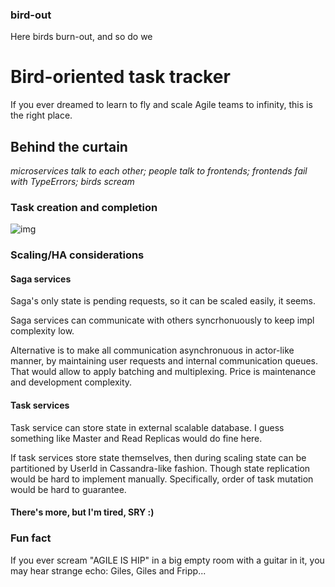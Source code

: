 ### bird-out
Here birds burn-out, and so do we

# Bird-oriented task tracker
If you ever dreamed to learn to fly and scale Agile teams to infinity, this is the right place.

## Behind the curtain
_microservices talk to each other; people talk to frontends; frontends fail with TypeErrors; birds scream_

### Task creation and completion
![img](https://mermaid.ink/img/pako:eNqFVE1vozAQ_SsjpEqJlFZpq1w4VCJNdw9ttlLhshKXCUyIFWyzxqSbbfrfdwwJ-YDuckDgee_Z857tDy_RKXm-V9KvilRCM4GZQRkr4KdAY0UiClQW5oAlzFFhRqapXl2dAYJUCtXlzQJHnNGGcl2QCXq5bXnaFQi_O4EQM-zWgtDVgsquICSzEQl1MVHkMBGW668x0xeHmYo8FyrrmeZHM4_CfMuDZbzvU2lLkNPSgl7yOn1YGq0sqbQENARaCmspPaANJRZMtsDB7Xg8grv2Nb65HzaQjujch0dDyCOWGziC5nD98MDt-4DcvDbiDx2L7Mq1KzP59fmS45aZ9Elyw8cfNt2Bo4gnKEuRKbDapRR0INMXH96FXaUG32vFm8Kwx84K2c9gN31Q1KBhYFCtQSiQurRAvwtSpdjQiSHs57lGT2-8n2rfjMhWtXHf8no7-_BM2xISVLAgeHocwVsYjIBs0nBr7ct47iYTTuaek7md_DueWcBmalnk1LHzfDkOOHv72RsXn5A2mH6ts2gu4pFo1i0v7YW5iArc7tPBrSTe0508LxNqNY8RLUSWEafEGrqy5f8yck0fQjoxmrPa3yMOtnvlxHfcyqA-opHBZE1m2EL5-DpUcPBtx9t7cHrih72qJ6fGicfKG3mSjESR8m334TixZ1ckKfZ8_kxpiVVuYy9WnwytipTpT6mw2ni-NRWNPI5Oh1uVHP4bzP7CbAY__wLDt5cL)

### Scaling/HA considerations
#### Saga services
Saga's only state is pending requests, so it can be scaled easily, it seems.

Saga services can communicate with others syncrhonuously to keep impl complexity low.

Alternative is to make all communication asynchronuous in actor-like manner, by maintaining user requests and internal communication queues. That would allow to apply batching and multiplexing. Price is maintenance and development complexity.

#### Task services
Task service can store state in external scalable database. I guess something like Master and Read Replicas would do fine here.

If task services store state themselves, then during scaling state can be partitioned by UserId in Cassandra-like fashion. Though state replication would be hard to implement manually. Specifically, order of task mutation would be hard to guarantee.

#### There's more, but I'm tired, SRY :)

### Fun fact
If you ever scream "AGILE IS HIP" in a big empty room with a guitar in it, you may hear strange echo: Giles, Giles and Fripp...
